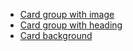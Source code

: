 <ul class="list-bare">
    <li><a href="https://coop-design-system.herokuapp.com/components/detail/card-image.html">Card group with image</a></li>
    <li><a href="https://coop-design-system.herokuapp.com/components/detail/card-group-heading.html">Card group with heading</a></li>
    <li><a href="https://coop-design-system.herokuapp.com/components/detail/card-background.html">Card background</a></li>
</ul>
